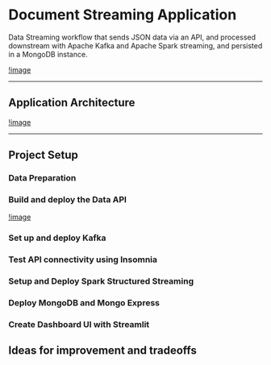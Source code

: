 # Document Streaming Application
Data Streaming workflow that sends JSON data via an API, and processed downstream with Apache Kafka and Apache Spark streaming, and persisted in a MongoDB instance.

[!image]()

---

## Application Architecture

[!image]()

---

## Project Setup

### Data Preparation

### Build and deploy the Data API

[!image]()

### Set up and deploy Kafka

### Test API connectivity using Insomnia

### Setup and Deploy Spark Structured Streaming

### Deploy MongoDB and Mongo Express

### Create Dashboard UI with Streamlit

## Ideas for improvement and tradeoffs
